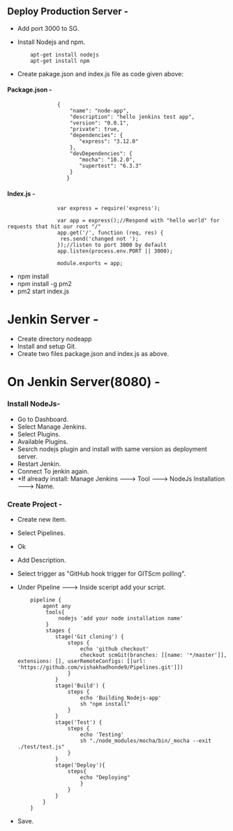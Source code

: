 ## Deploy Production Server - 
- Add port 3000 to SG.
- Install Nodejs and npm.

          apt-get install nodejs
          apt-get install npm



- Create pakage.json and index.js file as code given above:
  
#### Package.json -


                    {
                        "name": "node-app",
                        "description": "hello jenkins test app",
                        "version": "0.0.1",
                        "private": true,
                        "dependencies": {
                           "express": "3.12.0"
                        },
                        "devDependencies": {
                           "mocha": "10.2.0",
                           "supertest": "6.3.3"
                        }
                       } 





#### Index.js -

                    var express = require('express');
                     
                    var app = express();//Respond with "hello world" for requests that hit our root "/"
                    app.get('/', function (req, res) {
                     res.send('changed not ');
                    });//listen to port 3000 by default
                    app.listen(process.env.PORT || 3000);
                     
                    module.exports = app;
                     

- npm install
- npm install -g pm2
- pm2 start index.js


# Jenkin Server -
- Create directory nodeapp
- Install and setup Git.
- Create two files package.json and index.js as above.





# On Jenkin Server(8080) -
### Install NodeJs-

- Go to Dashboard.
- Select Manage Jenkins.
- Select Plugins.
- Available Plugins.
- Sesrch nodejs plugin and install with same version as deployment server.
- Restart Jenkin.
- Connect To jenkin again.
- *If already install:  Manage Jenkins ---> Tool ---> NodeJs Installation ---> Name.

### Create Project -
- Create new item.
- Select Pipelines.
- Ok
- Add Description.
- Select trigger as "GitHub hook trigger for GITScm polling".
- Under Pipeline ---> Inside sceript add your script.


          pipeline {
              agent any
               tools{
                   nodejs 'add your node installation name'
               }
               stages {
                  stage('Git cloning') {
                      steps {
                          echo 'github checkout'
                          checkout scmGit(branches: [[name: '*/master']], extensions: [], userRemoteConfigs: [[url: 'https://github.com/vishakhadhonde9/Pipelines.git']])
                      }
                  }
                  stage('Build') {
                      steps {
                          echo 'Building Nodejs-app'
                          sh "npm install"
                      }
                  }
                  stage('Test') {
                      steps {
                          echo 'Testing'
                          sh "./node_modules/mocha/bin/_mocha --exit ./test/test.js"
                      }
                  }
                  stage('Deploy'){
                      steps{
                          echo "Deploying"
                          }
                      }
                  }
              }
          }
          
  
- Save.



















